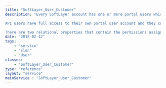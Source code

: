```yaml
---
title: "SoftLayer_User_Customer"
description: "Every SoftLayer account has one or more portal users which are defined by the SoftLayer_User_Customer service. Every SoftLayer customer account has a master user account whose name corresponds to their account id preceded by the letters 'SL'. Users exist in a parent-child relationship. Child users inherit the properties and permissions of their parent user while conversely a user may have more than one child users. 

API users have full access to their own portal user account and they could also have access to other users under their SoftLayer customer account, if they have 'Manage Users' permission in the customer portal. 

There are two relational properties that contain the permissions assigned to a customer user; permissions and actions.  These are simply two different representations of the same information. The permissions ORM key creates a SoftLayer_Container_Collection_Permissions collection from SoftLayer_User_Customer_CustomerPermission_Permission objects which is populated from the same data source as the actions ORM key which creates a SoftLayer_Container_Collection_Permissions collection from SoftLayer_User_Permission_Action objects. "
date: "2018-02-12"
tags:
    - "service"
    - "sldn"
    - "User"
classes:
    - "SoftLayer_User_Customer"
type: "reference"
layout: "service"
mainService : "SoftLayer_User_Customer"
---
```

